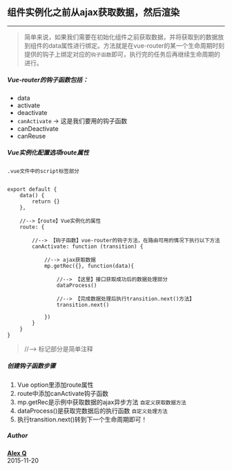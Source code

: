 ## 组件实例化之前从ajax获取数据，然后渲染  


---

> 简单来说，如果我们需要在初始化组件之前获取数据，并将获取到的数据放到组件的data属性进行绑定。方法就是在vue-router的某一个生命周期时刻提供的钩子上绑定对应的`钩子函数`即可，执行完的任务后再继续生命周期的进行。

##### Vue-router的钩子函数包括：

+ data
+ activate
+ deactivate
+ `canActivate` -> 这是我们要用的钩子函数
+ canDeactivate
+ canReuse


##### Vue实例化配置选项route属性


`.vue文件中的script标签部分`

```

export default {
	data() {
		return {}
	},

	//-->【route】Vue实例化的属性
    route: {

        //--> 【钩子函数】vue-router的钩子方法，在路由可用的情况下执行以下方法
        canActivate: function (transition) {

            //--> ajax获取数据
            mp.getRec({}, function(data){

				//--> 【这里】接口获取成功后的数据处理部分
				dataProcess()

				//--> 【完成数据处理后执行transition.next()方法】
                transition.next()

            })
        }
    }
}

```

> //--> 标记部分是简单注释


##### 创建钩子函数步骤

1. Vue option里添加route属性
2. route中添加canActivate钩子函数
3. mp.getRec是示例中获取数据的ajax异步方法 `自定义获取数据方法`
4. dataProcess()是获取完数据后的执行函数 `自定义处理方法`
5. 执行transition.next()转到下一个生命周期即可！



##### Author
**[Alex Q](<mailto:alexqin@intv.com.cn> "send me a mail")**   
2015-11-20


